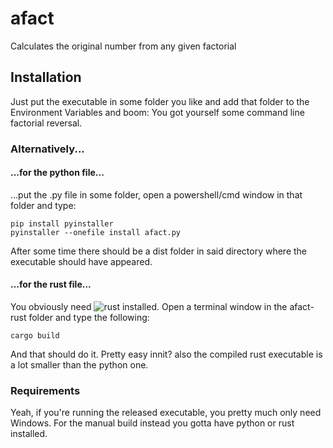 # afact
Calculates the original number from any given factorial

## Installation
Just put the executable in some folder you like and add that folder to the Environment Variables and boom: You got yourself some command line factorial reversal.

### Alternatively...
#### ...for the python file...
...put the .py file in some folder, open a powershell/cmd window in that folder and type:
```
pip install pyinstaller
pyinstaller --onefile install afact.py
```
After some time there should be a dist folder in said directory where the executable should have appeared.

#### ...for the rust file...
You obviously need ![rust](https://www.rust-lang.org/tools/install) installed.
Open a terminal window in the afact-rust folder and type the following:
```
cargo build
```
And that should do it. Pretty easy innit? also the compiled rust executable is a lot smaller than the python one.

### Requirements
Yeah, if you're running the released executable, you pretty much only need Windows.
For the manual build instead you gotta have python or rust installed.
